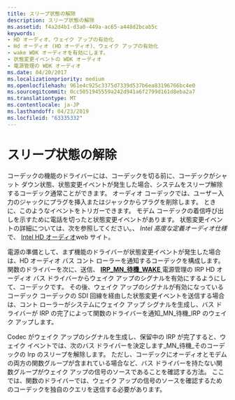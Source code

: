 ```yaml
---
title: スリープ状態の解除
description: スリープ状態の解除
ms.assetid: f4a2d4b1-d3a0-449a-ac65-a448d2bcab5c
keywords:
- HD オーディオ、ウェイク アップの有効化
- Hd オーディオ (HD オーディオ)、ウェイク アップの有効化
- wake WDK オーディオを有効にします。
- 状態変更イベントの WDK オーディオ
- 電源管理の WDK オーディオ
ms.date: 04/20/2017
ms.localizationpriority: medium
ms.openlocfilehash: 961e4c925c3375d7339d537b6ea83196766bc4e0
ms.sourcegitcommit: 0cc5051945559a242d941a6f2799d161d8eba2a7
ms.translationtype: MT
ms.contentlocale: ja-JP
ms.lasthandoff: 04/23/2019
ms.locfileid: "63335332"
---
```

# <a name="wake-enable"></a>スリープ状態の解除


コーデックの機能のドライバーには、コーデックを切る前に、コーデックがシャット ダウン状態、状態変更イベントが発生した場合、システムをスリープ解除するコーデック通常ことができます。 オーディオ コーデックでは、ユーザー入力のジャックにプラグを挿入またはジャックからプラグを削除します。 ときに、このようなイベントをトリガーできます。 モデム コーデックの着信呼び出しを示すために電話を切ったと状態変更イベントがあります。 状態変更イベントの詳細については、次を参照してください。、 *Intel 高度な定義オーディオ仕様*で、 [Intel HD オーディオ](https://go.microsoft.com/fwlink/p/?linkid=42508)web サイト。

電源の準備として、まず機能のドライバーが状態変更イベントが発生した場合は、HD オーディオ バス コント ローラーを通知するコーデックを構成します。 関数のドライバーを次に、送信、 [ **IRP\_MN\_待機\_WAKE** ](https://msdn.microsoft.com/library/windows/hardware/ff551766)電源管理の IRP HD オーディオ バス ドライバーからウェイク アップのシグナルを有効にするようにして、コーデックです。 その後、ウェイク アップのシグナルが有効になっているコーデック コーデックの SDI 回線を経由した状態変更イベントを送信する場合は、コント ローラーがシステムにウェイク アップ シグナルを生成し、バス ドライバーが IRP の完了によって関数のドライバーを通知\_MN\_待機\_IRP のウェイク アップします。

Codec がウェイク アップのシグナルを生成し、保留中の IRP が完了すると、ウェイク イベントでは、次のバス ドライバーを決定します\_MN\_待機\_そのコーデックの Irp のスリープを解除します。 ただし、コーデックにオーディオとモデムの両方の関数グループが含まれている場合など、バス ドライバーを持たない関数グループがウェイク アップの信号のソースであることを確認する方法。 ここでは、関数のドライバーでは、ウェイク アップの信号のソースを確認するためのコーデックを独自のクエリを送信する必要があります。

 

 





